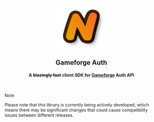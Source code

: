 <!--suppress HtmlDeprecatedAttribute, CheckImageSize -->
<h2 align="center">
  <a href="https://github.com/zakuciael/gf-auth">
    <img alt="Gameforge Auth" src="assets/logo.png" width="150px" />
  </a>
  <br />
  <br />
  Gameforge Auth
</h2>

<h4 align="center">
    A <s>blazingly fast</s> client SDK for <a href="https://gameforge.com/en-US/">Gameforge</a> Auth API
</h4>
<br />

> [!NOTE]
> Please note that this library is currently being actively developed, which means there may be significant changes that
> could cause compatibility issues between different releases.